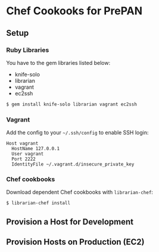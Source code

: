 # Chef Cookooks for PrePAN

## Setup

### Ruby Libraries

You have to the gem libraries listed below:

  * knife-solo
  * librarian
  * vagrant
  * ec2ssh

```sh
$ gem install knife-solo librarian vagrant ec2ssh
```

### Vagrant

Add the config to your `~/.ssh/config` to enable SSH login:

```
Host vagrant
  HostName 127.0.0.1
  User vagrant
  Port 2222
  IdentityFile ~/.vagrant.d/insecure_private_key
```

### Chef cookbooks

Download dependent Chef cookbooks with `librarian-chef`:

```sh
$ librarian-chef install
```

## Provision a Host for Development



## Provision Hosts on Production (EC2)

